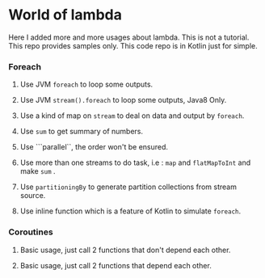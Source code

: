 # World of lambda
Here I added more and more usages about lambda.
This is not a tutorial.
This repo provides samples only.
This code repo is in Kotlin just for simple.


### Foreach

1. Use JVM ```foreach``` to loop some outputs.

2. Use JVM ```stream().foreach``` to loop some outputs, Java8 Only.

3. Use a kind of map on ```stream``` to deal on data and output by ```foreach```.

4. Use ```sum``` to get summary of numbers.

5. Use ```parallel``, the order won't be ensured.

6. Use more than one streams to do task, i.e : ```map``` and ```flatMapToInt```  and make ```sum``` .

7. Use ```partitioningBy``` to generate partition collections from stream source.

8. Use inline function which is a feature of Kotlin to simulate ```foreach```.

### Coroutines

1. Basic usage, just call 2 functions that don't depend each other.

2. Basic usage, just call 2 functions that depend each other.

